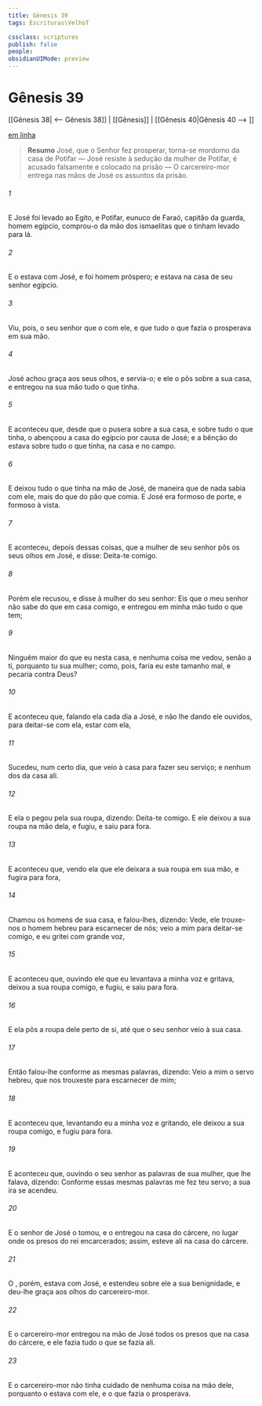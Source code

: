 ```yaml
---
title: Gênesis 39
tags: Escrituras\VelhoT

cssclass: scriptures
publish: false
people:
obsidianUIMode: preview
---
```


# Gênesis 39
[[Gênesis 38| <-- Gênesis 38]] | [[Gênesis]] | [[Gênesis 40|Gênesis 40 --> ]]

[em linha](https://churchofjesuschrist.org/study/scriptures/ot/gen/39?lang=por)

> __Resumo__
José, que o Senhor fez prosperar, torna-se mordomo da casa de Potifar — José resiste à sedução da mulher de Potifar, é acusado falsamente e colocado na prisão — O carcereiro-mor entrega nas mãos de José os assuntos da prisão.

###### 1 
E José foi levado ao Egito, e Potifar, eunuco de Faraó, capitão da guarda, homem egípcio, comprou-o da mão dos ismaelitas que o tinham levado para lá.

###### 2 
E o  estava com José, e foi homem próspero; e estava na casa de seu senhor egípcio.

###### 3 
Viu, pois, o seu senhor que o   com ele, e que tudo o que fazia o  prosperava em sua mão.

###### 4 
José achou graça aos seus olhos, e servia-o; e ele o pôs sobre a sua casa, e entregou na sua mão tudo o que tinha.

###### 5 
E aconteceu que, desde que o pusera sobre a sua casa, e sobre tudo o que tinha, o  abençoou a casa do egípcio por causa de José; e a bênção do  estava sobre tudo o que tinha, na casa e no campo.

###### 6 
E deixou tudo o que tinha na mão de José, de maneira que de nada sabia  com ele, mais do que do pão que comia. E José era formoso de porte, e formoso à vista.

###### 7 
E aconteceu, depois dessas coisas, que a mulher de seu senhor pôs os seus olhos em José, e disse: Deita-te comigo.

###### 8 
Porém ele recusou, e disse à mulher do seu senhor: Eis que o meu senhor não sabe do que  em casa comigo, e entregou em minha mão tudo o que tem;

###### 9 
Ninguém  maior do que eu nesta casa, e nenhuma coisa me vedou, senão a ti, porquanto tu  sua mulher; como, pois, faria eu este tamanho mal, e pecaria contra Deus?

###### 10 
E aconteceu que, falando ela cada dia a José, e não lhe dando ele ouvidos, para deitar-se com ela,  estar com ela,

###### 11 
Sucedeu, num certo dia, que veio à casa para fazer seu serviço; e nenhum dos da casa  ali.

###### 12 
E ela o pegou pela sua roupa, dizendo: Deita-te comigo. E ele deixou a sua roupa na mão dela, e fugiu, e saiu para fora.

###### 13 
E aconteceu que, vendo ela que ele deixara a sua roupa em sua mão, e fugira para fora,

###### 14 
Chamou os homens de sua casa, e falou-lhes, dizendo: Vede, ele trouxe-nos o homem hebreu para escarnecer de nós; veio a mim para deitar-se comigo, e eu gritei com grande voz,

###### 15 
E aconteceu que, ouvindo ele que eu levantava a minha voz e gritava, deixou a sua roupa comigo, e fugiu, e saiu para fora.

###### 16 
E ela pôs a roupa dele perto de si, até que o seu senhor veio à sua casa.

###### 17 
Então falou-lhe conforme as mesmas palavras, dizendo: Veio a mim o servo hebreu, que nos trouxeste para escarnecer de mim;

###### 18 
E aconteceu que, levantando eu a minha voz e gritando, ele deixou a sua roupa comigo, e fugiu para fora.

###### 19 
E aconteceu que, ouvindo o seu senhor as palavras de sua mulher, que lhe falava, dizendo: Conforme essas mesmas palavras me fez teu servo; a sua ira se acendeu.

###### 20 
E o senhor de José o tomou, e o entregou na casa do cárcere, no lugar onde os presos do rei  encarcerados; assim, esteve ali na casa do cárcere.

###### 21 
O , porém, estava com José, e estendeu sobre ele a sua benignidade, e deu-lhe graça aos olhos do carcereiro-mor.

###### 22 
E o carcereiro-mor entregou na mão de José todos os presos que  na casa do cárcere, e ele fazia tudo o que se fazia ali.

###### 23 
E o carcereiro-mor não tinha cuidado de nenhuma coisa  na mão dele, porquanto o  estava com ele, e  o que fazia o  prosperava.

